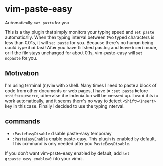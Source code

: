 # vim-paste-easy

Automatically `set paste` for you.

This is a tiny plugin that simply monitors your typing speed and `set paste`
automatically. When then typing interval between two typed characters is less
than 0.01s, it will `set paste` for you. Because there's no human being could
type that fast! After you have finished pasting and leave insert mode, or if
the file stays unchanged for about 0.1s, vim-paste-easy will `set nopaste` for
you.

## Motivation

I'm using terminal (n)vim with xshell. Many times I need to paste a block of
code from other documents or web pages, I have to `:set paste` before
`<Shift><Insert>`, otherwise the indentation will be messed up. I want this to
work automatically, and it seems there's no way to detect `<Shift><Insert>`
key in this case. Finally I decided to use the typing interval.

## commands

- `:PasteEasyDisable` disable paste-easy temporary
- `:PasteEasyEnable` enable paste-easy. This plugin is enabled by default,
  This command is only needed after you `PasteEasyDisable`.

If you don't want vim-paste-easy enabled by default, add
`let g:paste_easy_enable=0` into your vimrc.

